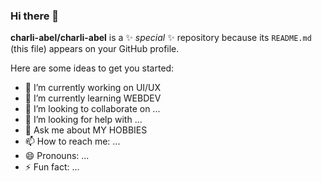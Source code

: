 ### Hi there 👋

**charli-abel/charli-abel** is a ✨ _special_ ✨ repository because its `README.md` (this file) appears on your GitHub profile.

Here are some ideas to get you started:

- 🔭 I’m currently working on UI/UX
- 🌱 I’m currently learning WEBDEV
- 👯 I’m looking to collaborate on ...
- 🤔 I’m looking for help with ...
- 💬 Ask me about MY HOBBIES
- 📫 How to reach me: ...
- 😄 Pronouns: ...
- ⚡ Fun fact: ...
